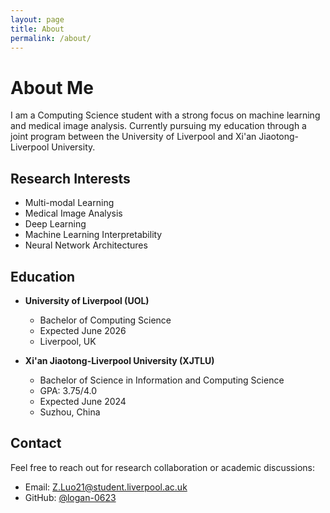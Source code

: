 ```yaml
---
layout: page
title: About
permalink: /about/
---
```


# About Me

I am a Computing Science student with a strong focus on machine learning and medical image analysis. Currently pursuing my education through a joint program between the University of Liverpool and Xi'an Jiaotong-Liverpool University.

## Research Interests
- Multi-modal Learning
- Medical Image Analysis
- Deep Learning
- Machine Learning Interpretability
- Neural Network Architectures

## Education
- **University of Liverpool (UOL)**
  - Bachelor of Computing Science
  - Expected June 2026
  - Liverpool, UK

- **Xi'an Jiaotong-Liverpool University (XJTLU)**
  - Bachelor of Science in Information and Computing Science
  - GPA: 3.75/4.0
  - Expected June 2024
  - Suzhou, China

## Contact
Feel free to reach out for research collaboration or academic discussions:
- Email: [Z.Luo21@student.liverpool.ac.uk](mailto:Z.Luo21@student.liverpool.ac.uk)
- GitHub: [@logan-0623](https://github.com/logan-0623) 